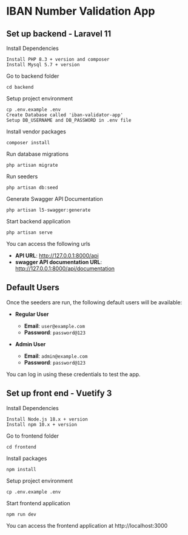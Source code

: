 # IBAN Number Validation App
## Set up backend - Laravel 11

Install Dependencies
```
Install PHP 8.3 + version and composer
Install Mysql 5.7 + version
```
Go to backend folder
```
cd backend
```
Setup project environment
```
cp .env.example .env
Create Database called 'iban-validator-app'
Setup DB_USERNAME and DB_PASSWORD in .env file
```   
Install vendor packages
```
composer install
```
Run database migrations
```
php artisan migrate
```
Run seeders
```
php artisan db:seed
```
Generate Swagger API Documentation 
```
php artisan l5-swagger:generate
```
Start backend application
```
php artisan serve
```
You can access the following urls
- **API URL**:  http://127.0.0.1:8000/api
- **swagger API documentation URL**: http://127.0.0.1:8000/api/documentation


## Default Users
Once the seeders are run, the following default users will be available:

- **Regular User**  
  - **Email**: `user@example.com`  
  - **Password**: `password@123`

- **Admin User**  
  - **Email**: `admin@example.com`  
  - **Password**: `password@123`

You can log in using these credentials to test the app.


## Set up front end - Vuetify 3
Install Dependencies
```
Install Node.js 18.x + version
Install npm 10.x + version
```
Go to frontend folder
```
cd frontend
```
Install packages
```
npm install
```
Setup project environment
```
cp .env.example .env
```
Start frontend application
```
npm run dev
```
You can access the frontend application at http://localhost:3000


